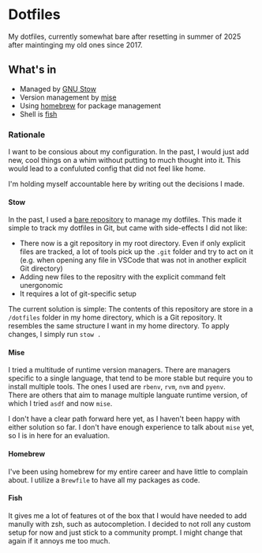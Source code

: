 # Dotfiles

My dotfiles, currently somewhat bare after resetting in summer of 2025 after maintinging my old ones since 2017.

## What's in

- Managed by [GNU Stow](https://www.gnu.org/software/stow/)
- Version management by [mise](https://mise.jdx.dev/)
- Using [homebrew](https://brew.sh/) for package management
- Shell is [fish](https://fishshell.com/)

### Rationale

I want to be consious about my configuration. In the past, I would just add new, cool things on a whim without putting to much thought into it. This would lead to a confuluted config that did not feel like home.

I'm holding myself accountable here by writing out the decisions I made.

#### Stow
In the past, I used a [bare repository](https://www.atlassian.com/git/tutorials/dotfiles) to manage my dotfiles. This made it simple to track my dotfiles in Git, but came with side-effects I did not like:

- There now is a git repository in my root directory. Even if only explicit files are tracked, a lot of tools pick up the `.git` folder and try to act on it (e.g. when opening any file in VSCode that was not in another explicit Git directory)
- Adding new files to the repositry with the explicit command felt unergonomic
- It requires a lot of git-specific setup

The current solution is simple: The contents of this repository are store in a `/dotfiles` folder in my home directory, which is a Git repository. It resembles the same structure I want in my home directory. To apply changes, I simply run `stow .`

#### Mise
I tried a multitude of runtime version managers. There are managers specific to a single language, that tend to be more stable but require you to install multiple tools. The ones I used are `rbenv`, `rvm`, `nvm` and `pyenv`.  
There are others that aim to manage multiple languate runtime version, of which I tried `asdf` and now `mise`.

I don't have a clear path forward here yet, as I haven't been happy with either solution so far. I don't have enough experience to talk about `mise` yet, so I is in here for an evaluation.

#### Homebrew
I've been using homebrew for my entire career and have little to complain about. I utilize a `Brewfile` to have all my packages as code.

#### Fish
It gives me a lot of features ot of the box that I would have needed to add manully with zsh, such as autocompletion. I decided to not roll any custom setup for now and just stick to a community prompt. I might change that again if it annoys me too much.


